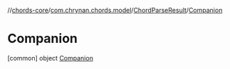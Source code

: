 //[chords-core](../../../../index.md)/[com.chrynan.chords.model](../../index.md)/[ChordParseResult](../index.md)/[Companion](index.md)



# Companion  
 [common] object [Companion](index.md)   

